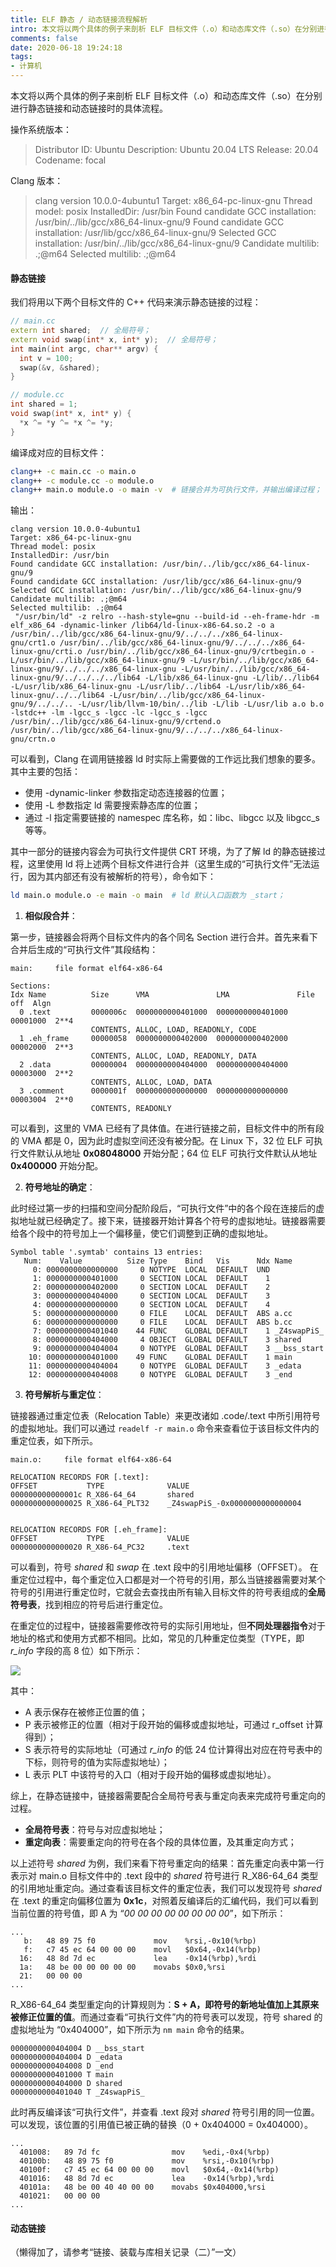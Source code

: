 ```yaml
---
title: ELF 静态 / 动态链接流程解析
intro: 本文将以两个具体的例子来剖析 ELF 目标文件（.o）和动态库文件（.so）在分别进行静态链接和动态链接时的具体流程。
comments: false
date: 2020-06-18 19:24:18
tags:
- 计算机
---
```


本文将以两个具体的例子来剖析 ELF 目标文件（.o）和动态库文件（.so）在分别进行静态链接和动态链接时的具体流程。

操作系统版本：

> Distributor ID:	Ubuntu
Description:	Ubuntu 20.04 LTS
Release:	20.04
Codename:	focal

Clang 版本：

> clang version 10.0.0-4ubuntu1 
Target: x86_64-pc-linux-gnu
Thread model: posix
InstalledDir: /usr/bin
Found candidate GCC installation: /usr/bin/../lib/gcc/x86_64-linux-gnu/9
Found candidate GCC installation: /usr/lib/gcc/x86_64-linux-gnu/9
Selected GCC installation: /usr/bin/../lib/gcc/x86_64-linux-gnu/9
Candidate multilib: .;@m64
Selected multilib: .;@m64

#### 静态链接

我们将用以下两个目标文件的 C++ 代码来演示静态链接的过程：

```cpp
// main.cc
extern int shared;  // 全局符号；
extern void swap(int* x, int* y);  // 全局符号；
int main(int argc, char** argv) {
  int v = 100;
  swap(&v, &shared);
}

// module.cc
int shared = 1;
void swap(int* x, int* y) {
  *x ^= *y ^= *x ^= *y;
}
```

编译成对应的目标文件：

```bash
clang++ -c main.cc -o main.o
clang++ -c module.cc -o module.o
clang++ main.o module.o -o main -v  # 链接合并为可执行文件，并输出编译过程；
```

输出：

```text
clang version 10.0.0-4ubuntu1 
Target: x86_64-pc-linux-gnu
Thread model: posix
InstalledDir: /usr/bin
Found candidate GCC installation: /usr/bin/../lib/gcc/x86_64-linux-gnu/9
Found candidate GCC installation: /usr/lib/gcc/x86_64-linux-gnu/9
Selected GCC installation: /usr/bin/../lib/gcc/x86_64-linux-gnu/9
Candidate multilib: .;@m64
Selected multilib: .;@m64
 "/usr/bin/ld" -z relro --hash-style=gnu --build-id --eh-frame-hdr -m elf_x86_64 -dynamic-linker /lib64/ld-linux-x86-64.so.2 -o a /usr/bin/../lib/gcc/x86_64-linux-gnu/9/../../../x86_64-linux-gnu/crt1.o /usr/bin/../lib/gcc/x86_64-linux-gnu/9/../../../x86_64-linux-gnu/crti.o /usr/bin/../lib/gcc/x86_64-linux-gnu/9/crtbegin.o -L/usr/bin/../lib/gcc/x86_64-linux-gnu/9 -L/usr/bin/../lib/gcc/x86_64-linux-gnu/9/../../../x86_64-linux-gnu -L/usr/bin/../lib/gcc/x86_64-linux-gnu/9/../../../../lib64 -L/lib/x86_64-linux-gnu -L/lib/../lib64 -L/usr/lib/x86_64-linux-gnu -L/usr/lib/../lib64 -L/usr/lib/x86_64-linux-gnu/../../lib64 -L/usr/bin/../lib/gcc/x86_64-linux-gnu/9/../../.. -L/usr/lib/llvm-10/bin/../lib -L/lib -L/usr/lib a.o b.o -lstdc++ -lm -lgcc_s -lgcc -lc -lgcc_s -lgcc /usr/bin/../lib/gcc/x86_64-linux-gnu/9/crtend.o /usr/bin/../lib/gcc/x86_64-linux-gnu/9/../../../x86_64-linux-gnu/crtn.o
```

可以看到，Clang 在调用链接器 ld 时实际上需要做的工作远比我们想象的要多。其中主要的包括：

* 使用 -dynamic-linker 参数指定动态连接器的位置；
* 使用 -L 参数指定 ld 需要搜索静态库的位置；
* 通过 -l 指定需要链接的 namespec 库名称，如：libc、libgcc 以及 libgcc_s 等等。

其中一部分的链接内容会为可执行文件提供 CRT 环境，为了了解 ld 的静态链接过程，这里使用 ld 将上述两个目标文件进行合并（这里生成的“可执行文件”无法运行，因为其内部还有没有被解析的符号），命令如下：

```bash
ld main.o module.o -e main -o main  # ld 默认入口函数为 _start；
```

1. **相似段合并**：

第一步，链接器会将两个目标文件内的各个同名 Section 进行合并。首先来看下合并后生成的“可执行文件”其段结构：

```text
main:     file format elf64-x86-64

Sections:
Idx Name          Size      VMA               LMA               File off  Algn
  0 .text         0000006c  0000000000401000  0000000000401000  00001000  2**4
                  CONTENTS, ALLOC, LOAD, READONLY, CODE
  1 .eh_frame     00000058  0000000000402000  0000000000402000  00002000  2**3
                  CONTENTS, ALLOC, LOAD, READONLY, DATA
  2 .data         00000004  0000000000404000  0000000000404000  00003000  2**2
                  CONTENTS, ALLOC, LOAD, DATA
  3 .comment      0000001f  0000000000000000  0000000000000000  00003004  2**0
                  CONTENTS, READONLY
```

可以看到，这里的 VMA 已经有了具体值。在进行链接之前，目标文件中的所有段的 VMA 都是 0，因为此时虚拟空间还没有被分配。在 Linux 下，32 位 ELF 可执行文件默认从地址 **0x08048000** 开始分配；64 位 ELF 可执行文件默认从地址 **0x400000** 开始分配。

2. **符号地址的确定**：

此时经过第一步的扫描和空间分配阶段后，“可执行文件”中的各个段在连接后的虚拟地址就已经确定了。接下来，链接器开始计算各个符号的虚拟地址。链接器需要给各个段中的符号加上一个偏移量，使它们调整到正确的虚拟地址。

```text
Symbol table '.symtab' contains 13 entries:
   Num:    Value          Size Type    Bind   Vis      Ndx Name
     0: 0000000000000000     0 NOTYPE  LOCAL  DEFAULT  UND 
     1: 0000000000401000     0 SECTION LOCAL  DEFAULT    1 
     2: 0000000000402000     0 SECTION LOCAL  DEFAULT    2 
     3: 0000000000404000     0 SECTION LOCAL  DEFAULT    3 
     4: 0000000000000000     0 SECTION LOCAL  DEFAULT    4 
     5: 0000000000000000     0 FILE    LOCAL  DEFAULT  ABS a.cc
     6: 0000000000000000     0 FILE    LOCAL  DEFAULT  ABS b.cc
     7: 0000000000401040    44 FUNC    GLOBAL DEFAULT    1 _Z4swapPiS_
     8: 0000000000404000     4 OBJECT  GLOBAL DEFAULT    3 shared
     9: 0000000000404004     0 NOTYPE  GLOBAL DEFAULT    3 __bss_start
    10: 0000000000401000    49 FUNC    GLOBAL DEFAULT    1 main
    11: 0000000000404004     0 NOTYPE  GLOBAL DEFAULT    3 _edata
    12: 0000000000404008     0 NOTYPE  GLOBAL DEFAULT    3 _end
```

3. **符号解析与重定位**：

链接器通过重定位表（Relocation Table）来更改诸如 .code/.text 中所引用符号的虚拟地址。我们可以通过 `readelf -r main.o` 命令来查看位于该目标文件内的重定位表，如下所示。

```text
main.o:     file format elf64-x86-64

RELOCATION RECORDS FOR [.text]:
OFFSET           TYPE              VALUE 
000000000000001c R_X86-64_64       shared
0000000000000025 R_X86-64_PLT32    _Z4swapPiS_-0x0000000000000004


RELOCATION RECORDS FOR [.eh_frame]:
OFFSET           TYPE              VALUE 
0000000000000020 R_X86-64_PC32     .text
```

可以看到，符号 *shared* 和 *swap* 在 .text 段中的引用地址偏移（OFFSET）。 在重定位过程中，每个重定位入口都是对一个符号的引用，那么当链接器需要对某个符号的引用进行重定位时，它就会去查找由所有输入目标文件的符号表组成的**全局符号表**，找到相应的符号后进行重定位。

在重定位的过程中，链接器需要修改符号的实际引用地址，但**不同处理器指令**对于地址的格式和使用方式都不相同。比如，常见的几种重定位类型（TYPE，即 *r_info* 字段的高 8 位）如下所示：

![](1.png)

其中：

* A 表示保存在被修正位置的值；
* P 表示被修正的位置（相对于段开始的偏移或虚拟地址，可通过 r_offset 计算得到）；
* S 表示符号的实际地址（可通过 *r_info* 的低 24 位计算得出对应在符号表中的下标，则符号的值为实际虚拟地址）；
* L 表示 PLT 中该符号的入口（相对于段开始的偏移或虚拟地址）。

综上，在静态链接中，链接器需要配合全局符号表与重定向表来完成符号重定向的过程。

* **全局符号表**：符号与对应虚拟地址；
* **重定向表**：需要重定向的符号在各个段的具体位置，及其重定向方式；

以上述符号 *shared* 为例，我们来看下符号重定向的结果：首先重定向表中第一行表示对 main.o 目标文件中的 .text 段中的 *shared* 符号进行 R_X86-64_64 类型的引用地址重定向。通过查看该目标文件的重定位表，我们可以发现符号 *shared* 在 .text 的重定向偏移位置为 **0x1c**，对照着反编译后的汇编代码，我们可以看到当前位置的符号值，即 A 为 “*00 00 00 00 00 00 00 00*”，如下所示：

```text
...
   b:	48 89 75 f0          	mov    %rsi,-0x10(%rbp)
   f:	c7 45 ec 64 00 00 00 	movl   $0x64,-0x14(%rbp)
  16:	48 8d 7d ec          	lea    -0x14(%rbp),%rdi
  1a:	48 be 00 00 00 00 00 	movabs $0x0,%rsi
  21:	00 00 00 
...
```

R_X86-64_64 类型重定向的计算规则为：**S + A，即符号的新地址值加上其原来被修正位置的值**。而通过查看“可执行文件”内的符号表可以发现，符号 shared 的虚拟地址为 “0x404000”，如下所示为 `nm main` 命令的结果。

```text
0000000000404004 D __bss_start
0000000000404004 D _edata
0000000000404008 D _end
0000000000401000 T main
0000000000404000 D shared
0000000000401040 T _Z4swapPiS_
```

此时再反编译该“可执行文件”，并查看 .text 段对 *shared* 符号引用的同一位置。可以发现，该位置的引用值已被正确的替换（0 + 0x404000 = 0x404000）。

```text
...
  401008:	89 7d fc             	mov    %edi,-0x4(%rbp)
  40100b:	48 89 75 f0          	mov    %rsi,-0x10(%rbp)
  40100f:	c7 45 ec 64 00 00 00 	movl   $0x64,-0x14(%rbp)
  401016:	48 8d 7d ec          	lea    -0x14(%rbp),%rdi
  40101a:	48 be 00 40 40 00 00 	movabs $0x404000,%rsi
  401021:	00 00 00 
...
```

#### 动态链接

（懒得加了，请参考“链接、装载与库相关记录（二）”一文）
